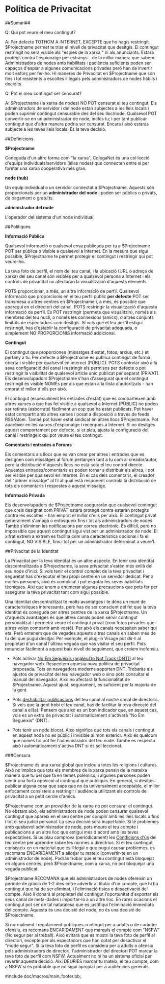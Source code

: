 Política de Privacitat
======================


##Sumari##


Q: Qui pot veure el meu contingut?
 
A: Per defecte TOTHOM A INTERNET, EXCEPTE que ho hagis restringit. $Projectname permet te triar el nivell de privacitat que desitgis. El contingut restringit no serà visible als "espies de la xarxa " ni als anunciants. Estarà protegit contra l'espionatge per estranys - de la millor manera que sabem. Administradors de nodes amb habilitats i paciència suficients poden ser capaços d'espiar a algunes comunicacions privades però han de invertir molt esforç per fer-ho. Hi maneres de Privacitat en $Projectname que són fins i tot resistents a escoltes il·legals pels administradors de nodes hàbils i decidits.

Q: Pot el meu contingut ser censurat?

A: $Projectname (la xarxa de nodes) NO POT censurat el teu contingut. Els administradors de servidor i del node estan subjectes a les lleis locals i poden suprimir contingut censurable des del seu lloc/node. Qualsevol POT convertir-se en un administrador de node, inclòs tu; i per tant publicar contingut que d'altra manera podria ser censurat. Encara i això estaràs subjecte a les teves lleis locals. Es la teva decisió.   


##Definicions

**$Projectname** 

Coneguda d'un altre forma com "la xarxa", ColegaNet és una col·lecció d'equips individuals/servidors (àlies nodes) que connecten entre si per formar una xarxa cooperativa més gran.

**node (hub)** 

Un equip individual o un servidor connectat a $Projectname. Aquests són proporcionats per un **administrador del node** i poden ser públics o privats, de pagament o gratuïts.

**administrador del node**

L'operador del sistema d'un node individual. 

##Polítiques

**Informació Pública**

Qualsevol informació o cualsevol cosa publicada per tu a $Projectname POT ser pública o visible a qualsevol a Internet. En la mesura que sigui possible, $Projectname te permet protegir el contingut i restringir qui pot veure-ho.

La teva foto de perfil, el nom del teu canal, i la ubicació (URL o adreça de xarxa) del seu canal són visibles per a qualsevol persona a Internet i els controls de privacitat no afectaràn la visualització d'aquests elements.

POTS proporcionar, a més, un altra informació de perfil. Qualsevol informació que proporcionis en el teu perfil públic **per defecte** POT ser transmesa a altres centres en $Projectname i, a més, és possible que aparegui en el directori del canal. POTS restringir la visualització d'aquesta informació de perfil. Es POT restringir (permets que visualitzin), només als membres del teu nucli, o només les connexions (amics), o altres conjunts limitats de espectadors com desitgis. Si vols que el teu perfil estigui restringit, has d'establir la configuració de privacitat adequada, o simplement NO PROPORCIONIS informació addicional.

**Contingut**

El contingut que proporciones (missatges d'estat, fotos, arxius, etc.) et pertany a tu. Per defecte a $Projectname és publica contingut de forma oberta i visible per qualsevol en internet (PÚBLIC). POTS controlar això a la seva configuració del canal i restringir els permisos per defecte o pot restringir la visibilitat de qualsevol article únic publicat per separat (PRIVAT). Els desenvolupadors $Projectname s'han d'assegurat que el contingut restringit és visible NOMÉs per als que estan a la llista d'autoritzats - han emprat el millor d'ells per això.

El contingut (especialment les entrades d'estat) que es comparteixen amb altres xarxes o que has fet visible a qualsevol a Internet (PÚBLIC) no poden ser retirats (esborrats) fàcilment un cop que ha estat publicats. Pot haver estat compartit amb altres xarxes i posat a disposició a través de feeds RSS/Atom. També pot haver estat sindicat en altres llocs $Projectname. Pot aparèixer en les xarxes d'espionatge i recerques a Internet. Si no desitges aquest comportament per defecte, si et plau,  ajusta la configuració del canal i restringeix qui pot veure el teu contingut.

**Comentaris i entrades a Forums**

Els comentaris als llocs que es van crear per altres i entrades que es designen com missatges al fòrum pertanyen tant a tu com al creador/autor, però la distribució d'aquests llocs no està sota el teu control directe. Aquestes entrades/comentaris es poden tornar a distribuir als altres, i pot ser visible per qualsevol en internet. En el cas dels comentaris, el creador del "primer missatge" al fil al qual està responent controla la distribució de tots els comentaris i respostes a aquest missatge.


**Informació Privada**

Els desenvolupadors de $Projectname aseguraràn que cualsevol contingut que creis designat com PRIVAT estarà protegit contra estaràn protegits contra les escoltes - han emprat el millor d'ells per això. El contingut privat generalment s'amaga o enfosqueix fins i tot als administradors de nodes. També s'eliminen les notificacions per correu electrònic. És difícil, però no impossible que aquest contingut sigui vist per un administrador de node. El xifrat extrem a extrem es facilita com una característica opcional i fa el contingut, NO VISIBLE, fins i tot per un administrador determinat a veure'l.

##Privacitat de la Identitat

La Privacitat per la teva identitat és un altre aspecte. En tenir una identitat descentralitzada a $Projectname, la seva privacitat s'estén més enllà del seu node d'inici. Si vols tenir el control complet de la teva privacitat i seguretat has d'executar el teu propi centre en un servidor dedicat. Per a moltes persones, això és complicat i pot esgotar les seves habilitats tècniques. Així que anem a enumerar algunes precaucions que pots fer per assegurar la teva privacitat tant com sigui possible.

Una identitat descentralitzat té molts avantatges i te dóna un munt de característiques interessants, però has de ser conscient del fet que la teva identitat és coneguda per altres centres de la xarxa $Projectname. Un d'aquests avantatges és que altres canals poden servir contingut personalitzat i permetrà veure el contingut privat (com fotos privades que altres volen compartir amb vostè). Per això els canals necessiten saber qui ets. Però entenem que de vegades aquests altres canals en saben més de tu del que pugui desitjar. Per exemple, el plug-in Visage pot dir-li al propietari d'un canal l'última vegada que vas visitar el seu perfil. Pots renunciar fàcilment a aquest baix nivell de seguiment, que creiem inofensiu.

* Pots activar [No Em Segueixis (anglès:Do Not Track (DNT))](http://donottrack.us/) al teu navegador web. Respectem aquesta nova política de privacitat proposada. Tots en navegadors moderns soporten DNT. Trobaràs als ajustos de privacitat del teu navegador web o sino pots consultar el manual del navegador. Això no afectarà la funcionalitat de $Projectname. Aquest ajust, segurament,  es suficient per la majoria de la gent.

* Pots [deshabilitar publicacions](ajustos) del teu canal al nostre canal de directoris. Si vols que la gent trobi el teu canal, has de facilitar la teva direcció del canal a ell(a). Pensem que això es un bon indicador que, en aquest cas, vols es un extra de privacitat i automaticament s'activarà "No Em Segueixis" (DNT).

* Pots tenir un node blocat. Això significa que tots els canals i contingut en aquest node no es públic i invisible al món exterior. Això és quelcom que només ho pot fer l'administrador del teu node. També es respecta això i automàticament s'activa DNT si és sel·leccionat.

###Censura

$Projectname és una xarxa global que inclou a totes les religions i cultures. Això no implica que tots els membres de la xarxa pensin de la mateixa manera que tu pel que fa en temes polèmics, i algunes persones poden sentir una forta oposició al contingut que publiquis. En general, si desitjes publicar alguna cosa que saps que no és universalment acceptable, el millor enfocament consisteix a restringir l'audiència utilitzant els controls de privacitat a un petit cercle d'amics.

$Projectname com un proveïdor de la xarxa no pot censurar el contingut. No obstant això, els administradors de node poden censurar qualsevol contingut que apareix en el seu centre per complir amb les lleis locals o fins i tot el seu judici personal. La seva decisió serà inapel·lable. Si té problemes amb qualsevol administrador de node, pots moure el teu compte i publicacions a un altre lloc que estigui més d'acord amb les teves expectatives. Si us plau comprova (periòdicament) les [Condicions d'ús](help/TermsOfService) del teu centre per aprendre sobre les normes o directrius. Si el teu contingut consisteix en un material que és il·legal o que pugui causar problemes, es recomana ENCARIDAMENT a allotjar tu mateix (convertir-te en un administrador de node). Podràs trobar que el teu contingut està bloquejat en alguns centres, però $Projectname, com a xarxa, no pot bloquejar una vegada publicat.

$Projectname RECOMANA que els administradors de nodes ofereixin un període de gràcia de 1-2 dies entre advertir al titular d'un compte, que hi ha contingut que ha de ser eliminat, i l'eliminació física o desactivació del compte. Això li donarà al propietari del contingut l'oportunitat d'exportar els seus canal de meta-dades i importar-lo a un altre lloc. En rares ocasions el contingut pot ser de tal naturalesa que es justifiqui l'eliminació immediata del compte. Aquesta és una decisió del node, no és una decisió de $Projectname.

Si normalment i regularment publiques contingut per a adults o de caràcter ofensiu, es recomana ENCARIDAMENT que marquis el compte com "NSFW" (No segur per al treball). Això evitarà que es mostri la teva foto de perfil al directori, excepte per als espectadors que han optat per desactivar el "mode segur". Si la teva foto de perfil es considera per a adults o ofensiu pels administradors de directori, l'administrador del directori POT marcar la teva foto de perfil com NSFW. Actualment no hi ha un sistema oficial per revertir aquesta decisió. Així DEURIES marcar tu mateix, el teu compte, com a NSFW si és probable que no sigui apropiat per a audiències generals.

#include doc/macros/main_footer.bb;
